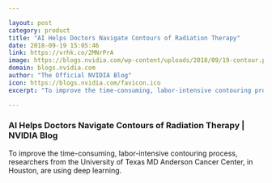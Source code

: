 ```yaml
---

layout: post
category: product
title: "AI Helps Doctors Navigate Contours of Radiation Therapy"
date: 2018-09-19 15:05:46
link: https://vrhk.co/2MNrPrA
image: https://blogs.nvidia.com/wp-content/uploads/2018/09/19-contour.png
domain: blogs.nvidia.com
author: "The Official NVIDIA Blog"
icon: https://blogs.nvidia.com/favicon.ico
excerpt: "To improve the time-consuming, labor-intensive contouring process, researchers from the University of Texas MD Anderson Cancer Center, in Houston, are using deep learning."

---
```


### AI Helps Doctors Navigate Contours of Radiation Therapy | NVIDIA Blog

To improve the time-consuming, labor-intensive contouring process, researchers from the University of Texas MD Anderson Cancer Center, in Houston, are using deep learning.